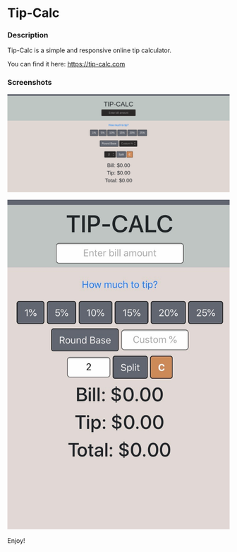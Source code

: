 # Tip-Calc

### Description

Tip-Calc is a simple and responsive online tip calculator.

You can find it here: https://tip-calc.com

### Screenshots

![](./img/firefox.png)

![](./img/mobile.jpg)

Enjoy!
